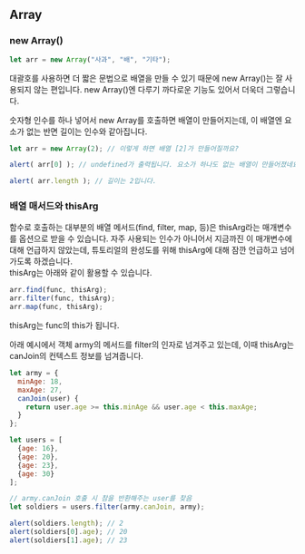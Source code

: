 ## Array

### new Array()
```js
let arr = new Array("사과", "배", "기타");
```
대괄호를 사용하면 더 짧은 문법으로 배열을 만들 수 있기 때문에 new Array()는 잘 사용되지 않는 편입니다. new Array()엔 다루기 까다로운 기능도 있어서 더욱더 그렇습니다.   

숫자형 인수를 하나 넣어서 new Array를 호출하면 배열이 만들어지는데, 이 배열엔 요소가 없는 반면 길이는 인수와 같아집니다.   
```js
let arr = new Array(2); // 이렇게 하면 배열 [2]가 만들어질까요?

alert( arr[0] ); // undefined가 출력됩니다. 요소가 하나도 없는 배열이 만들어졌네요.

alert( arr.length ); // 길이는 2입니다.
```

### 배열 매서드와 thisArg
함수로 호출하는 대부분의 배열 메서드(find, filter, map, 등)은 thisArg라는 매개변수를 옵션으로 받을 수 있습니다. 자주 사용되는 인수가 아니어서 지금까진 이 매개변수에 대해 언급하지 않았는데, 튜토리얼의 완성도를 위해 thisArg에 대해 잠깐 언급하고 넘어가도록 하겠습니다.   
thisArg는 아래와 같이 활용할 수 있습니다.
```js
arr.find(func, thisArg);
arr.filter(func, thisArg);
arr.map(func, thisArg);
```
thisArg는 func의 this가 됩니다.   

아래 예시에서 객체 army의 메서드를 filter의 인자로 넘겨주고 있는데, 이때 thisArg는 canJoin의 컨텍스트 정보를 넘겨줍니다.   
```js
let army = {
  minAge: 18,
  maxAge: 27,
  canJoin(user) {
    return user.age >= this.minAge && user.age < this.maxAge;
  }
};

let users = [
  {age: 16},
  {age: 20},
  {age: 23},
  {age: 30}
];

// army.canJoin 호출 시 참을 반환해주는 user를 찾음
let soldiers = users.filter(army.canJoin, army);

alert(soldiers.length); // 2
alert(soldiers[0].age); // 20
alert(soldiers[1].age); // 23
```
